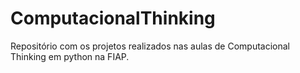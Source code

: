 # ComputacionalThinking
Repositório com os projetos realizados nas aulas de Computacional Thinking em python na FIAP.
